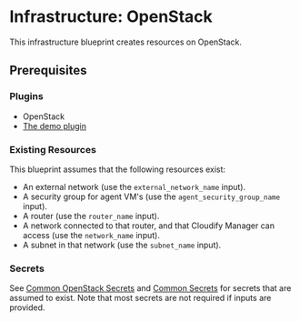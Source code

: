 # Infrastructure: OpenStack

This infrastructure blueprint creates resources on OpenStack.

## Prerequisites

### Plugins

* OpenStack
* [The demo plugin](../../../plugins/demo)

### Existing Resources

This blueprint assumes that the following resources exist:

* An external network (use the `external_network_name` input).
* A security group for agent VM's (use the `agent_security_group_name` input).
* A router (use the `router_name` input).
* A network connected to that router, and that Cloudify Manager can access (use the `network_name` input).
* A subnet in that network (use the `subnet_name` input).

### Secrets

See [Common OpenStack Secrets](../README.md#common-openstack-secrets) and [Common Secrets](../README.md#common-secrets) for secrets
that are assumed to exist. Note that most secrets are not required if inputs are provided.

